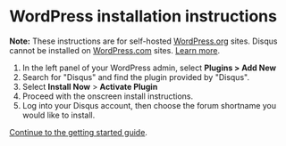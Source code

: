 # WordPress installation instructions

**Note:** These instructions are for self-hosted [WordPress.org](https://wordpress.org/) sites. Disqus cannot be installed on [WordPress.com](https://wordpress.com/) sites. [Learn more](https://help.disqus.com/customer/en/portal/articles/663013).
  
1. In the left panel of your WordPress admin, select **Plugins > Add New**
2. Search for "Disqus" and find the plugin provided by "Disqus".
3. Select **Install Now** > **Activate Plugin**
4. Proceed with the onscreen install instructions.
5. Log into your Disqus account, then choose the forum shortname you would like to install.

[Continue to the getting started guide](https://help.disqus.com/customer/portal/articles/1264625-getting-started).
